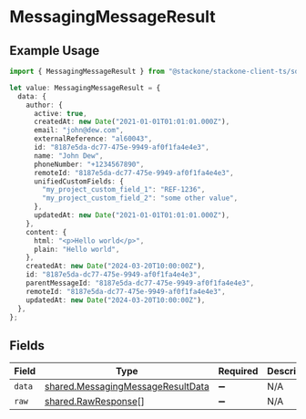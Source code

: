 # MessagingMessageResult

## Example Usage

```typescript
import { MessagingMessageResult } from "@stackone/stackone-client-ts/sdk/models/shared";

let value: MessagingMessageResult = {
  data: {
    author: {
      active: true,
      createdAt: new Date("2021-01-01T01:01:01.000Z"),
      email: "john@dew.com",
      externalReference: "al60043",
      id: "8187e5da-dc77-475e-9949-af0f1fa4e4e3",
      name: "John Dew",
      phoneNumber: "+1234567890",
      remoteId: "8187e5da-dc77-475e-9949-af0f1fa4e4e3",
      unifiedCustomFields: {
        "my_project_custom_field_1": "REF-1236",
        "my_project_custom_field_2": "some other value",
      },
      updatedAt: new Date("2021-01-01T01:01:01.000Z"),
    },
    content: {
      html: "<p>Hello world</p>",
      plain: "Hello world",
    },
    createdAt: new Date("2024-03-20T10:00:00Z"),
    id: "8187e5da-dc77-475e-9949-af0f1fa4e4e3",
    parentMessageId: "8187e5da-dc77-475e-9949-af0f1fa4e4e3",
    remoteId: "8187e5da-dc77-475e-9949-af0f1fa4e4e3",
    updatedAt: new Date("2024-03-20T10:00:00Z"),
  },
};
```

## Fields

| Field                                                                                         | Type                                                                                          | Required                                                                                      | Description                                                                                   |
| --------------------------------------------------------------------------------------------- | --------------------------------------------------------------------------------------------- | --------------------------------------------------------------------------------------------- | --------------------------------------------------------------------------------------------- |
| `data`                                                                                        | [shared.MessagingMessageResultData](../../../sdk/models/shared/messagingmessageresultdata.md) | :heavy_minus_sign:                                                                            | N/A                                                                                           |
| `raw`                                                                                         | [shared.RawResponse](../../../sdk/models/shared/rawresponse.md)[]                             | :heavy_minus_sign:                                                                            | N/A                                                                                           |